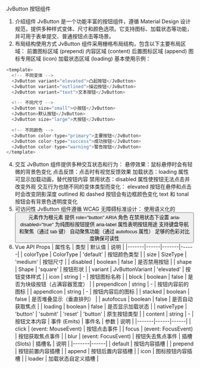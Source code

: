 JvButton 按钮组件

1. 介绍组件
   JvButton 是一个功能丰富的按钮组件，遵循 Material Design 设计规范，提供多种样式变体、尺寸和颜色选项。它支持图标、加载状态等功能，并可用于表单提交、普通按钮点击等场景。
2. 布局结构使用方式
   JvButton 组件采用栅格布局结构，包含以下主要布局区域：
   前置图标区域 (prepend)
   内容区域 (content)
   后置图标区域 (append)
   图标专用区域 (icon)
   加载状态区域 (loading)
   基本使用示例：

```javascript
<template>
  <!-- 不同变体 -->
  <JvButton variant="elevated">凸起按钮</JvButton>
  <JvButton variant="outlined">描边按钮</JvButton>
  <JvButton variant="text">文本按钮</JvButton>

  <!-- 不同尺寸 -->
  <JvButton size="small">小按钮</JvButton>
  <JvButton>默认按钮</JvButton>
  <JvButton size="large">大按钮</JvButton>

  <!-- 不同颜色 -->
  <JvButton color-type="primary">主要按钮</JvButton>
  <JvButton color-type="success">成功按钮</JvButton>
  <JvButton color-type="warning">警告按钮</JvButton>
</template>
```

4. 交互
   JvButton 组件提供多种交互状态和行为：
   悬停效果：鼠标悬停时会有轻微的背景色变化
   点击反馈：点击时有视觉反馈效果
   加载状态：loading 属性可显示加载动画，替代按钮内容
   禁用状态：disabled 属性使按钮无法点击并改变外观
   交互行为也随不同的变体类型而变化：
   elevated 按钮在悬停和点击时会改变阴影深度
   outlined 和 dashed 按钮会有边框颜色变化
   text 和 tonal 按钮会有背景色透明度变化
5. 可访问性
   JvButton 组件遵循 WCAG 无障碍标准设计：
   使用语义化的 <button> 元素作为根元素
   提供 role="button" ARIA 角色
   在禁用状态下设置 aria-disabled="true"
   为纯图标按钮提供 aria-label 属性表明按钮用途
   支持键盘导航和聚焦（通过 tab 键）
   自动聚焦功能（通过 autofocus 属性）
   足够的色彩对比度确保可读性
6. Vue API
   Props
   | 属性名 | 类型 | 默认值 | 说明 |
   |-------|------|-------|------|
   | colorType | ColorType | 'default' | 按钮颜色类型 |
   | size | SizeType | 'medium' | 按钮尺寸 |
   | disabled | boolean | false | 是否禁用按钮 |
   | shape | Shape | 'square' | 按钮形状 |
   | variant | JvButtonVariant | 'elevated' | 按钮变体样式 |
   | icon | string | - | 按钮图标名称 |
   | block | boolean | false | 是否为块级按钮（占满容器宽度） |
   | prependIcon | string | - | 按钮内容前的图标 |
   | appendIcon | string | - | 按钮内容后的图标 |
   | stacked | boolean | false | 是否堆叠显示（垂直排列） |
   | autofocus | boolean | false | 是否自动获取焦点 |
   | loading | boolean | false | 是否显示加载状态 |
   | nativeType | 'button' \| 'submit' \| 'reset' | 'button' | 原生按钮类型 |
   | content | string | - | 按钮文本内容 |
   事件 (Emits)
   | 事件名 | 参数 | 说明 |
   |-------|------|------|
   | click | (event: MouseEvent) | 按钮点击事件 |
   | focus | (event: FocusEvent) | 按钮获取焦点事件 |
   | blur | (event: FocusEvent) | 按钮失去焦点事件 |
   插槽 (Slots)
   | 插槽名 | 说明 |
   |-------|------|
   | default | 按钮内容插槽 |
   | prepend | 按钮前置内容插槽 |
   | append | 按钮后置内容插槽 |
   | icon | 图标按钮内容插槽 |
   | loader | 加载状态自定义插槽 |
